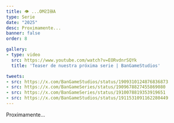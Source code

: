 ```yaml
---
title: 👁 ...OMꙄIᙠA
type: Serie
date: "2025"
desc: Proximamente...
banner: false
order: 8

gallery:
- type: video
  src: https://www.youtube.com/watch?v=EORvdnrSQYk
  title: 'Teaser de nuestra próxima serie | BanGameStudios'

tweets:
- src: https://x.com/BanGameStudios/status/1909310124876836873
- src: https://x.com/BanGameSeries/status/1909678827455869080
- src: https://x.com/BanGameSeries/status/1910078819353919651
- src: https://x.com/BanGameStudios/status/1911531091162280449
---
```

Proximamente...